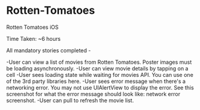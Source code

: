 Rotten-Tomatoes
===============

Rotten Tomatoes iOS

Time Taken: ~6 hours

All mandatory stories completed -

-User can view a list of movies from Rotten Tomatoes.  Poster images must be loading asynchronously.
-User can view movie details by tapping on a cell
-User sees loading state while waiting for movies API.  You can use one of the 3rd party libraries here.
-User sees error message when there's a networking error.  You may not use UIAlertView to display the error.  See this screenshot for what the error message should look like: network error screenshot.
-User can pull to refresh the movie list.
